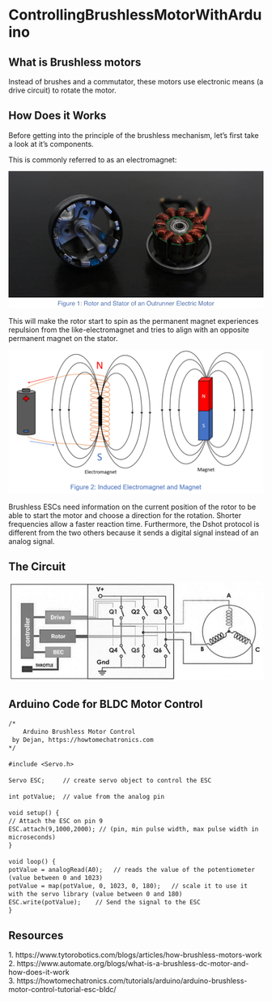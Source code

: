# ControllingBrushlessMotorWithArduino

<h2>What is Brushless motors</h2>
<p>Instead of brushes and a commutator, these motors use electronic means (a drive circuit) to rotate the motor. </p>

<h2>How Does it Works</h2>
Before getting into the principle of the brushless mechanism, let’s first take a look at it’s components.<br>

This is commonly referred to as an electromagnet:


![alt text](https://github.com/DaleenSofyan/ControllingBrushlessMotorWithArduino/blob/main/Images/01.jpeg)



This will make the rotor start to spin as the permanent magnet experiences repulsion from the like-electromagnet and tries to align with an opposite permanent magnet on the stator.


![alt text](https://github.com/DaleenSofyan/ControllingBrushlessMotorWithArduino/blob/main/Images/02.jpeg)


Brushless ESCs need information on the current position of the rotor to be able to start the motor and choose a direction for the rotation.
Shorter frequencies allow a faster reaction time.
Furthermore, the Dshot protocol is different from the two others because it sends a digital signal instead of an analog signal.


<h2>The Circuit</h2>

![alt text](https://github.com/DaleenSofyan/ControllingBrushlessMotorWithArduino/blob/main/Images/03.jpeg)

<h2>Arduino Code for BLDC Motor Control</h2>

    /*
        Arduino Brushless Motor Control
     by Dejan, https://howtomechatronics.com
    */

    #include <Servo.h>

    Servo ESC;     // create servo object to control the ESC

    int potValue;  // value from the analog pin

    void setup() {
    // Attach the ESC on pin 9
    ESC.attach(9,1000,2000); // (pin, min pulse width, max pulse width in microseconds) 
    }

    void loop() {
    potValue = analogRead(A0);   // reads the value of the potentiometer (value between 0 and 1023)
    potValue = map(potValue, 0, 1023, 0, 180);   // scale it to use it with the servo library (value between 0 and 180)
    ESC.write(potValue);    // Send the signal to the ESC
    }


<h2>Resources</h2>
1. https://www.tytorobotics.com/blogs/articles/how-brushless-motors-work <br>
2. https://www.automate.org/blogs/what-is-a-brushless-dc-motor-and-how-does-it-work <br>
3. https://howtomechatronics.com/tutorials/arduino/arduino-brushless-motor-control-tutorial-esc-bldc/ <br>
